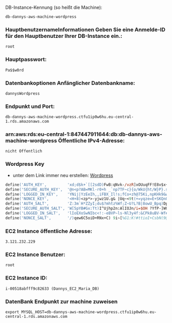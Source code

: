 DB-Instance-Kennung (so heißt die Machine):

	db-dannys-aws-machine-wordpress

### HauptbenutzernameInformationen Geben Sie eine Anmelde-ID für den Hauptbenutzer Ihrer DB-Instance ein.:

	root

### Hauptpasswort:

	Pa$$w0rd

### Datenbankoptionen Anfänglicher Datenbankname:

	dannysWordpress

### Endpunkt und Port:

	db-dannys-aws-machine-wordpress.ctfu1ip0w6hu.eu-central-1.rds.amazonaws.com

### arn:aws:rds:eu-central-1:847447911644:db:db-dannys-aws-machine-wordpress  Öffentliche IPv4-Adresse:

    nicht Öffentlich

### Wordpress Key

-   unter dem Link immer neu erstellen: [Wordpress](https://api.wordpress.org/secret-key/1.1/salt/)

````ps
define('AUTH_KEY',         'xd;d$k+`[[2sdD)FwB:qNvk-/vzR]xOUuqFF!E8v$x+q}},y+^WgiKD=C=Q&O=&(');
define('SECURE_AUTH_KEY',  '@n<p?AB=MKl-r0+h _`np7TF~c}{o/WkU{ht/W}P}.sLxPF>G_0iN(RG+25/OS_x');
define('LOGGED_IN_KEY',    'YNij|YzEeIh,,iFBX_Il!s;fCo+zh@75Ki,npKHk9&wU]9fO11Xe&.!abh%@ziDe');
define('NONCE_KEY',        '<H+8)<zp*>-yjwz1U.g& |Uq~<9t(+=yqze=E+SKQnO kgrk|}+w6Ns<*[-&J@yI');
define('AUTH_SALT',        'Z:3m`H*ZZyI;du$?mhtz%Wf;Z~U?L?B|8owU_Bpq)Dpxw25Z`mlvb> ~EDmelpEu');
define('SECURE_AUTH_SALT', 'W[5pYB#Gx:Tt)I^Ujhp2n:AlIOJn/i=$OH ?YfP-]WQ_Nwv**u.gEzn.)jvgUS~b');
define('LOGGED_IN_SALT',   'lIoEXoSwNIbc<!:-eBVP~ls-Nl3y4f:&CPk8uBV-Wf#998||3GD28%EyQAhQ5IAd');
define('NONCE_SALT',       '/)qew6C5oiD+RNx+C) 9i~[%G1:K!#ttioI+CsbN(9@e(|;Il@%Q+T5$q>E)UpdQ');
````


### EC2 Instance öffentliche Adresse:

    3.121.232.229

### EC2 Instance Benutzer:

    root

### EC2 Instance ID:

    i-00518abfff9c82633 (Dannys_EC2_Maria_DB)

### DatenBank Endpunkt zur machine zuweisen

    export MYSQL_HOST=db-dannys-aws-machine-wordpress.ctfu1ip0w6hu.eu-central-1.rds.amazonaws.com

	
		

	

